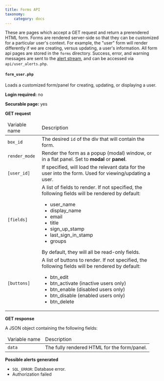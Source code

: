 ```yaml
---
title: Forms API
taxonomy:
    category: docs
---
```


These are pages which accept a GET request and return a prerendered HTML form. Forms are rendered server-side so that they can be customized for a particular user's context. For example, the "user" form will render differently if we are creating, versus updating, a user's information. All form api pages are stored in the `forms` directory. Success, error, and warning messages are sent to the [alert stream](/0.2.2/features#errors), and can be accessed via `api/user_alerts.php`.

#### `form_user.php`

Loads a customized form/panel for creating, updating, or displaying a user.

**Login required:** no

**Securable page:** yes

**GET request**

<table class="table table-bordered">
<thead><td>Variable name</td><td>Description</td></thead>
<tbody>
<tr><td><code>box_id</code></td><td>The desired <code>id</code> of the div that will contain the form.</td></tr>         
<tr><td><code>render_mode</code></td><td>Render the form as a popup (modal) window, or in a flat panel.  Set to <b>modal</b> or <b>panel</b>.</td></tr> 
<tr><td><code>[user_id]</code></td><td>If specified, will load the relevant data for the user into the form.  Used for viewing/updating a user.</td></tr>
<tr><td><code>[fields]</code></td><td>A list of fields to render.  If not specified, the following fields will be rendered by default:
  <ul>
  <li>user_name</li>
  <li>display_name</li>
  <li>email</li>
  <li>title</li>
  <li>sign_up_stamp</li>
  <li>last_sign_in_stamp</li>
  <li>groups</li>
  </ul>
  By default, they will all be read-only fields.
</td></tr>
<tr><td><code>[buttons]</code></td><td>A list of buttons to render.  If not specified, the following fields will be rendered by default:
  <ul>
  <li>btn_edit</li>
  <li>btn_activate (inactive users only)</li>
  <li>btn_enable (disabled users only)</li>
  <li>btn_disable (enabled users only)</li>
  <li>btn_delete</li>
  </ul>
</td></tr>
</tbody>
</table>

**GET response**

<p>A JSON object containing the following fields:</p>
<table class="table table-bordered">
<thead><td>Variable name</td><td>Description</td></thead>
<tbody>
<tr><td><code>data</code></td><td>The fully rendered HTML for the form/panel.</td></tr>
</tbody>
</table>

**Possible alerts generated**

- `SQL_ERROR`: Database error.
- Authorization failed
